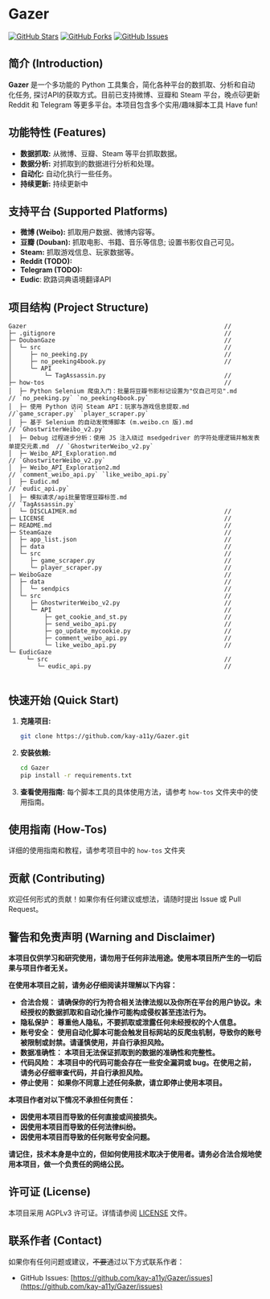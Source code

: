 # Gazer

[![GitHub Stars](https://img.shields.io/github/stars/kay-a11y/Gazer.svg?style=social&label=Star&maxAge=2592000)](https://github.com/kay-a11y/Gazer/stargazers)
[![GitHub Forks](https://img.shields.io/github/forks/kay-a11y/Gazer.svg?style=social&label=Fork&maxAge=2592000)](https://github.com/kay-a11y/Gazer/fork)
[![GitHub Issues](https://img.shields.io/github/issues/kay-a11y/Gazer.svg)](https://github.com/kay-a11y/Gazer/issues)

## 简介 (Introduction)

**Gazer** 是一个多功能的 Python 工具集合，简化各种平台的数抓取、分析和自动化任务, 探讨API的获取方式。目前已支持微博、豆瓣和 Steam 平台，晚点🐱更新 Reddit 和 Telegram 等更多平台。本项目包含多个实用/趣味脚本工具 Have fun!

## 功能特性 (Features)

*   **数据抓取:** 从微博、豆瓣、Steam 等平台抓取数据。
*   **数据分析:** 对抓取到的数据进行分析和处理。
*   **自动化:** 自动化执行一些任务。
*   **持续更新:**  持续更新中

## 支持平台 (Supported Platforms)

*   **微博 (Weibo):** 抓取用户数据、微博内容等。
*   **豆瓣 (Douban):** 抓取电影、书籍、音乐等信息; 设置书影仅自己可见。
*   **Steam:** 抓取游戏信息、玩家数据等。
*   **Reddit (TODO):** 
*   **Telegram (TODO):** 
*   **Eudic**: 欧路词典语境翻译API

## 项目结构 (Project Structure)

```
Gazer                                                       //
├─ .gitignore                                               //
├─ DoubanGaze                                               //
│  └─ src                                                   //
│     ├─ no_peeking.py                                      //
│     ├─ no_peeking4book.py                                 //
│     └─ API
│         └─ TagAssassin.py                                 //
├─ how-tos                                                  //
│  ├─ Python Selenium 爬虫入门：批量将豆瓣书影标记设置为"仅自己可见".md                    // `no_peeking.py` `no_peeking4book.py`
│  ├─ 使用 Python 访问 Steam API：玩家与游戏信息提取.md                                  //`game_scraper.py` `player_scraper.py`
│  ├─ 基于 Selenium 的自动发微博脚本 (m.weibo.cn 版).md                                 // `GhostwriterWeibo_v2.py`
│  ├─ Debug 过程逐步分析：使用 JS 注入绕过 msedgedriver 的字符处理逻辑并触发表单提交元素.md  // `GhostwriterWeibo_v2.py`
│  ├─ Weibo_API_Exploration.md                                                       // `GhostwriterWeibo_v2.py`
│  ├─ Weibo_API_Exploration2.md                                                      // `comment_weibo_api.py` `like_weibo_api.py`
│  ├─ Eudic.md                                                                       // `eudic_api.py`
│  ├─ 模拟请求/api批量管理豆瓣标签.md                                                       // `TagAssassin.py`
│  └─ DISCLAIMER.md                                         //
├─ LICENSE                                                  //
├─ README.md                                                //
├─ SteamGaze                                                //
│  ├─ app_list.json                                         //
│  ├─ data                                                  //
│  └─ src                                                   //
│     ├─ game_scraper.py                                    //
│     └─ player_scraper.py                                  //
├─ WeiboGaze                                                //
│  ├─ data                                                  //
│  │  └─ sendpics                                           //
│  └─ src                                                   //
│     ├─ GhostwriterWeibo_v2.py                             //
│     └─ API                                                //
│         ├─ get_cookie_and_st.py                           //
│         ├─ send_weibo_api.py                              //
│         ├─ go_update_mycookie.py                          //
│         ├─ comment_weibo_api.py                           //
│         └─ like_weibo_api.py                              //
└─ EudicGaze
     └─ src                                                 //
        └─ eudic_api.py                                     //
    
```

## 快速开始 (Quick Start)

1. **克隆项目:**
    ```bash
    git clone https://github.com/kay-a11y/Gazer.git
    ```
2. **安装依赖:**
    ```bash
    cd Gazer
    pip install -r requirements.txt
    ```
3. **查看使用指南:**  每个脚本工具的具体使用方法，请参考 `how-tos` 文件夹中的使用指南。

## 使用指南 (How-Tos)

详细的使用指南和教程，请参考项目中的 `how-tos` 文件夹

## 贡献 (Contributing)

欢迎任何形式的贡献！如果你有任何建议或想法，请随时提出 Issue 或 Pull Request。

## **警告和免责声明 (Warning and Disclaimer)**

**本项目仅供学习和研究使用，请勿用于任何非法用途。使用本项目所产生的一切后果与项目作者无关。**

**在使用本项目之前，请务必仔细阅读并理解以下内容：**

*   **合法合规：** **请确保你的行为符合相关法律法规以及你所在平台的用户协议。未经授权的数据抓取和自动化操作可能构成侵权甚至违法行为。**
*   **隐私保护：** **尊重他人隐私，不要抓取或泄露任何未经授权的个人信息。**
*   **账号安全：** **使用自动化脚本可能会触发目标网站的反爬虫机制，导致你的账号被限制或封禁。请谨慎使用，并自行承担风险。**
*   **数据准确性：** **本项目无法保证抓取到的数据的准确性和完整性。**
*   **代码风险：** **本项目中的代码可能会存在一些安全漏洞或 bug。在使用之前，请务必仔细审查代码，并自行承担风险。**
*   **停止使用：** **如果你不同意上述任何条款，请立即停止使用本项目。**

**本项目作者对以下情况不承担任何责任：**

*   **因使用本项目而导致的任何直接或间接损失。**
*   **因使用本项目而导致的任何法律纠纷。**
*   **因使用本项目而导致的任何账号安全问题。**

**请记住，技术本身是中立的，但如何使用技术取决于使用者。请务必合法合规地使用本项目，做一个负责任的网络公民。**

## 许可证 (License)

本项目采用 AGPLv3 许可证。详情请参阅 [LICENSE](LICENSE) 文件。

## 联系作者 (Contact)

如果你有任何问题或建议，~~不要~~通过以下方式联系作者：

*   GitHub Issues: [https://github.com/kay-a11y/Gazer/issues](https://github.com/kay-a11y/Gazer/issues)
